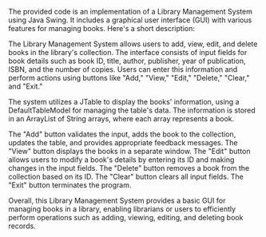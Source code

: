 The provided code is an implementation of a Library Management System using Java Swing. It includes a graphical user interface (GUI) with various features for managing books. Here's a short description:

The Library Management System allows users to add, view, edit, and delete books in the library's collection. The interface consists of input fields for book details such as book ID, title, author, publisher, year of publication, ISBN, and the number of copies. Users can enter this information and perform actions using buttons like "Add," "View," "Edit," "Delete," "Clear," and "Exit."

The system utilizes a JTable to display the books' information, using a DefaultTableModel for managing the table's data. The information is stored in an ArrayList of String arrays, where each array represents a book.

The "Add" button validates the input, adds the book to the collection, updates the table, and provides appropriate feedback messages. The "View" button displays the books in a separate window. The "Edit" button allows users to modify a book's details by entering its ID and making changes in the input fields. The "Delete" button removes a book from the collection based on its ID. The "Clear" button clears all input fields. The "Exit" button terminates the program.

Overall, this Library Management System provides a basic GUI for managing books in a library, enabling librarians or users to efficiently perform operations such as adding, viewing, editing, and deleting book records.
